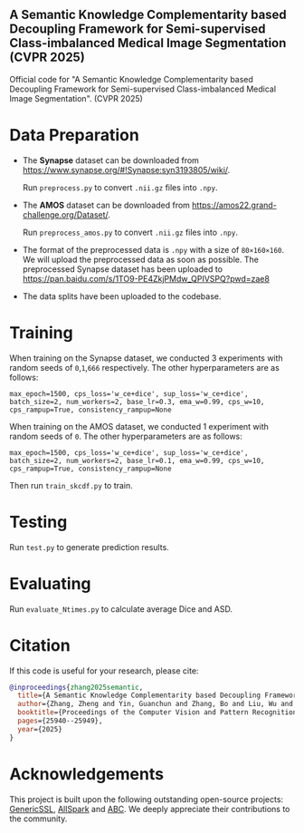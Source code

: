 ## A Semantic Knowledge Complementarity based Decoupling Framework for Semi-supervised Class-imbalanced Medical Image Segmentation (CVPR 2025)
Official code for "A Semantic Knowledge Complementarity based Decoupling Framework
for Semi-supervised Class-imbalanced Medical Image Segmentation". (CVPR 2025)
# Data Preparation

- The **Synapse** dataset can be downloaded from <https://www.synapse.org/#!Synapse:syn3193805/wiki/>.

    Run ```preprocess.py``` to convert ```.nii.gz``` files into ```.npy```.

- The **AMOS** dataset can be downloaded from <https://amos22.grand-challenge.org/Dataset/>.

    Run  ```preprocess_amos.py``` to convert ```.nii.gz``` files into ```.npy```.

- The format of the preprocessed data is ```.npy``` with a size of ```80×160×160```. We will upload the preprocessed data as soon as possible.
    The preprocessed Synapse dataset has been uploaded to <https://pan.baidu.com/s/1TO9-PE4ZkjPMdw_QPIVSPQ?pwd=zae8>
  
- The data splits have been uploaded to the codebase.

# Training
When training on the Synapse dataset, we conducted 3 experiments with random seeds of ```0```,```1```,```666``` respectively. The other hyperparameters are as follows:

```
max_epoch=1500, cps_loss='w_ce+dice', sup_loss='w_ce+dice', batch_size=2, num_workers=2, base_lr=0.3, ema_w=0.99, cps_w=10, cps_rampup=True, consistency_rampup=None
```
When training on the AMOS dataset, we conducted 1 experiment with random seeds of ```0```. The other hyperparameters are as follows:
```
max_epoch=1500, cps_loss='w_ce+dice', sup_loss='w_ce+dice', batch_size=2, num_workers=2, base_lr=0.1, ema_w=0.99, cps_w=10, cps_rampup=True, consistency_rampup=None
```
Then run ```train_skcdf.py``` to train.
# Testing
Run ```test.py``` to generate prediction results.
# Evaluating
Run ```evaluate_Ntimes.py```  to calculate average Dice and ASD.


# Citation
If this code is useful for your research, please cite:
```bibtex
@inproceedings{zhang2025semantic,
  title={A Semantic Knowledge Complementarity based Decoupling Framework for Semi-supervised Class-imbalanced Medical Image Segmentation},
  author={Zhang, Zheng and Yin, Guanchun and Zhang, Bo and Liu, Wu and Zhou, Xiuzhuang and Wang, Wendong},
  booktitle={Proceedings of the Computer Vision and Pattern Recognition Conference},
  pages={25940--25949},
  year={2025}
}
```
# Acknowledgements
This project is built upon the following outstanding open-source projects: [GenericSSL](https://github.com/xmed-lab/GenericSSL), [AllSpark](https://github.com/xmed-lab/AllSpark) and [ABC](https://github.com/LeeHyuck/ABC). We deeply appreciate their contributions to the community.
